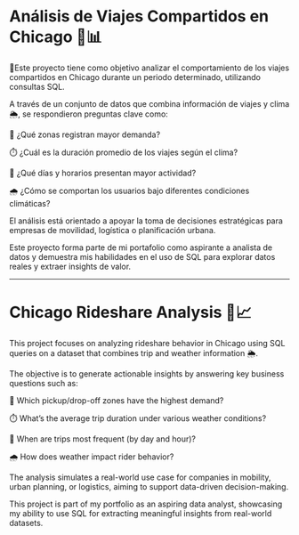 # Análisis de Viajes Compartidos en Chicago 🚕📊
📝Este proyecto tiene como objetivo analizar el comportamiento de los viajes compartidos en Chicago durante un periodo determinado, utilizando consultas SQL.

A través de un conjunto de datos que combina información de viajes y clima 🌦️, se respondieron preguntas clave como:

📍 ¿Qué zonas registran mayor demanda?

⏱️ ¿Cuál es la duración promedio de los viajes según el clima?

📅 ¿Qué días y horarios presentan mayor actividad?

🌧️ ¿Cómo se comportan los usuarios bajo diferentes condiciones climáticas?

El análisis está orientado a apoyar la toma de decisiones estratégicas para empresas de movilidad, logística o planificación urbana.

Este proyecto forma parte de mi portafolio como aspirante a analista de datos y demuestra mis habilidades en el uso de SQL para explorar datos reales y extraer insights de valor.

---

# Chicago Rideshare  Analysis 🚕📈
This project focuses on analyzing rideshare behavior in Chicago using SQL queries on a dataset that combines trip and weather information 🌦️.

The objective is to generate actionable insights by answering key business questions such as:

📍 Which pickup/drop-off zones have the highest demand?

⏱️ What’s the average trip duration under various weather conditions?

📅 When are trips most frequent (by day and hour)?

🌧️ How does weather impact rider behavior?

The analysis simulates a real-world use case for companies in mobility, urban planning, or logistics, aiming to support data-driven decision-making.

This project is part of my portfolio as an aspiring data analyst, showcasing my ability to use SQL for extracting meaningful insights from real-world datasets.
